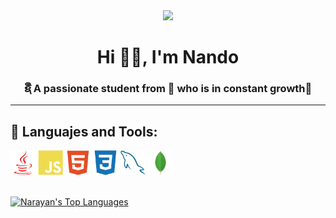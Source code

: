 <div id="header" align="center">
    <!--<img src="https://media.giphy.com/media/lpO2yW1AThAcXsZMxZ/giphy.gif" width="300px">-->
    <img src="https://www.themasterpicks.com/wp-content/uploads/2020/04/22b22287602523.5dbd29081561d.gif" width="750px">
    <h1 align="center">Hi 👋🏼, I'm Nando</h1>
    <h3 align="center">ຊື່ A passionate student from 🥘 who is in constant growth🌱</h3>
</div>
<hr/>
<div align="left">
    <h2>🔨 Languajes and Tools:</h2>
    <div align="left">
        <img src="https://github.com/devicons/devicon/blob/master/icons/java/java-plain.svg" width="40" heigth="40" />
       <!-- <img src="https://github.com/devicons/devicon/blob/master/icons/android/android-plain.svg" width="40" heigth="40" /> -->
        <img src="https://github.com/devicons/devicon/blob/master/icons/javascript/javascript-plain.svg" width="40" heigth="40" />
        <img src="https://github.com/devicons/devicon/blob/master/icons/html5/html5-plain.svg" width="40" heigth="40" />
        <img src="https://github.com/devicons/devicon/blob/master/icons/css3/css3-plain.svg" width="40" heigth="40" />
        <img src="https://github.com/devicons/devicon/blob/master/icons/mysql/mysql-plain.svg" width="40" heigth="40" />
        <img src="https://github.com/devicons/devicon/blob/master/icons/mongodb/mongodb-original.svg" width="40" heigth="40" />
    </div>
</div>
<br/>

 <a href="https://github.com/narayanbavisetti/github-readme-stats"><img alt="Narayan's Top Languages" src="https://github-readme-stats.vercel.app/api/top-langs/?username=nandopiles&langs_count=8&count_private=true&layout=compact&theme=react&hide_border=true&bg_color=0D1117" /></a> 
